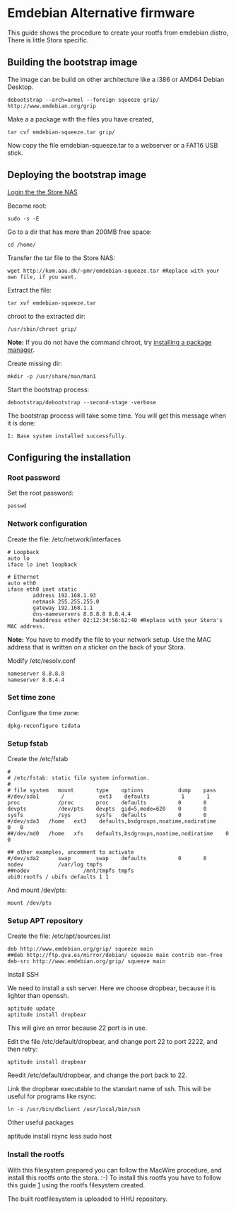 # Emdebian Alternative firmware

This guide shows the procedure to create your rootfs from emdebian distro, There is little Stora specific.

## Building the bootstrap image

The image can be build on other architecture like a i386 or AMD64 Debian Desktop.
```
debootstrap --arch=armel --foreign squeeze grip/ http://www.emdebian.org/grip
```
Make a a package with the files you have created,
```
tar cvf emdebian-squeeze.tar grip/
```
Now copy the file emdebian-squeeze.tar to a webserver or a FAT16 USB stick.

## Deploying the bootstrap image

[Login the the Store NAS](Easy_Root_Access.md)

Become root:
```
sudo -s -E
```
Go to a dir that has more than 200MB free space:
```
cd /home/
```
Transfer the tar file to the Store NAS:
```
wget http://kom.aau.dk/~pmr/emdebian-squeeze.tar #Replace with your own file, if you want.
```
Extract the file:
```
tar xvf emdebian-squeeze.tar
```
chroot to the extracted dir:
```
/usr/sbin/chroot grip/
```
**Note:** If you do not have the command chroot, try [installing a package manager](Installing_a_package_manager.md).

Create missing dir:
```
mkdir -p /usr/share/man/man1
```
Start the bootstrap process:
```
debootstrap/debootstrap --second-stage -verbose
```
The bootstrap process will take some time. You will get this message when it is done:
```
I: Base system installed successfully.
```
## Configuring the installation

### Root password

Set the root password:
```
passwd
```
### Network configuration

Create the file: /etc/network/interfaces
```
# Loopback
auto lo
iface lo inet loopback

# Ethernet
auto eth0
iface eth0 inet static
        address 192.168.1.93
        netmask 255.255.255.0
        gateway 192.168.1.1
        dns-nameservers 8.8.8.8 8.8.4.4
        hwaddress ether 02:12:34:56:62:40 #Replace with your Stora's MAC address.
```
**Note:** You have to modify the file to your network setup. Use the MAC address that is written on a sticker on the back of your Stora.

Modify /etc/resolv.conf
```
nameserver 8.8.8.8
nameserver 8.8.4.4
```
### Set time zone

Configure the time zone:
```
dpkg-reconfigure tzdata
```
### Setup fstab

Create the /etc/fstab

```
#
# /etc/fstab: static file system information.
#
# file system   mount       type    options           dump    pass
#/dev/sda1       /           ext3    defaults          1       1
proc            /proc       proc    defaults          0       0
devpts          /dev/pts    devpts  gid=5,mode=620    0       0
sysfs           /sys        sysfs   defaults          0       0
#/dev/sda3   /home   ext3    defaults,bsdgroups,noatime,nodiratime    0   0
##/dev/md0   /home   xfs    defaults,bsdgroups,noatime,nodiratime    0   0

## other examples, uncomment to activate
#/dev/sda2      swap        swap    defaults          0       0
nodev           /var/log tmpfs
##nodev                 /mnt/tmpfs tmpfs
ubi0:rootfs / ubifs defaults 1 1
```
And mount /dev/pts:
```
mount /dev/pts
```
### Setup APT repository

Create the file: /etc/apt/sources.list
```
deb http://www.emdebian.org/grip/ squeeze main
##deb http://ftp.gva.es/mirror/debian/ squeeze main contrib non-free
deb-src http://www.emdebian.org/grip/ squeeze main
```
Install SSH

We need to install a ssh server. Here we choose dropbear, because it is lighter than openssh.
```
aptitude update
aptitude install dropbear
```
This will give an error because 22 port is in use.

Edit the file /etc/default/dropbear, and change port 22 to port 2222, and then retry:
```
aptitude install dropbear
```
Reedit /etc/default/dropbear, and change the port back to 22.

Link the dropbear executable to the standart name of ssh. This will be useful for programs like rsync:
```
ln -s /usr/bin/dbclient /usr/local/bin/ssh
```
Other useful packages

aptitude install rsync less sudo host

### Install the rootfs

With this filesystem prepared you can follow the MacWire procedure, and install this rootfs onto the stora. :-) To install this rootfs you have to follow this guide [1](How_to_install_your_custom_firmware.md) using the rootfs filesystem created.

The built rootfilesystem is uploaded to HHU repository.